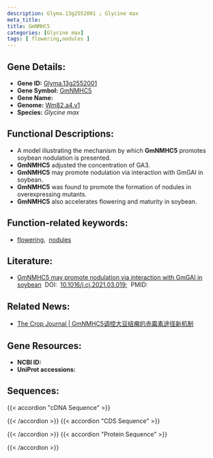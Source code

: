 ```yaml
---
description: Glyma.13g2552001 ; Glycine max
meta_title:
title: GmNMHC5
categories: [Glycine max]
tags: [ flowering,nodules ]
---
```


## Gene Details:
- **Gene ID:**	[Glyma.13g2552001](https://legacy.soybase.org/sbt/search/search_results.php?category=FeatureName&version=Wm82.a4.v1&search_term=Glyma.13g2552001)
- **Gene Symbol:** <u>GmNMHC5</u>
- **Gene Name:** 
- **Genome:** [Wm82.a4.v1](https://legacy.soybase.org/GlycineBlastPages/blast_descriptions.php)
- **Species:** *Glycine max*

## Functional Descriptions:
   - A model illustrating the mechanism by which **GmNMHC5** promotes soybean nodulation is presented.
   - **GmNMHC5** adjusted the concentration of GA3.
   - **GmNMHC5** may promote nodulation via interaction with GmGAI in soybean.
   - **GmNMHC5** was found to promote the formation of nodules in overexpressing mutants.
   - **GmNMHC5** also accelerates flowering and maturity in soybean.

## Function-related keywords:
   - [flowering](/tags/flowering/),&nbsp;&nbsp;[nodules](/tags/nodules/)

## Literature:
   - [GmNMHC5 may promote nodulation via interaction with GmGAI in soybean]( https://www.sciencedirect.com/science/article/pii/S2214514121000878)&nbsp;&nbsp;DOI:&nbsp;&nbsp;[10.1016/j.cj.2021.03.019](https://www.sciencedirect.com/science/article/pii/S2214514121000878);&nbsp;&nbsp;PMID:&nbsp;&nbsp;[](https://pubmed.ncbi.nlm.nih.gov//)

## Related News:
   - [The Crop Journal | GmNMHC5调控大豆结瘤的赤霉素途径新机制](https://mp.weixin.qq.com/s?__biz=Mzg3MDEwNDEyMg==&mid=2247514229&idx=4&sn=d9c91efb4880e077b019819b2f3aed18&chksm=ce901520f9e79c36804e5ddcf17d0a9246635046a104c146091897b5d63ad66b9c0cc6bf2e1e&scene=27#wechat_redirect)

## Gene Resources:
- **NCBI ID:**  [](https://www.ncbi.nlm.nih.gov/gene/?term=)
- **UniProt accessions:** [](https://www.uniprot.org/uniprotkb//entry)



## Sequences:
{{< accordion "cDNA Sequence" >}}

{{< /accordion >}}
{{< accordion "CDS Sequence" >}}

{{< /accordion >}}
{{< accordion "Protein Sequence" >}}

{{< /accordion >}}
